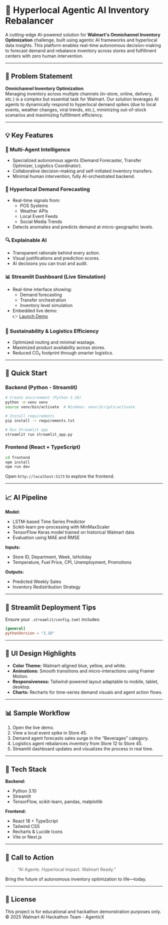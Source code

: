 
# 🧠 Hyperlocal Agentic AI Inventory Rebalancer

A cutting-edge AI-powered solution for **Walmart's Omnichannel Inventory Optimization** challenge, built using agentic AI frameworks and hyperlocal data insights. This platform enables real-time autonomous decision-making to forecast demand and rebalance inventory across stores and fulfillment centers with zero human intervention.

---

## 🎯 Problem Statement

**Omnichannel Inventory Optimization**  
Managing inventory across multiple channels (in-store, online, delivery, etc.) is a complex but essential task for Walmart. Our solution leverages AI agents to dynamically respond to hyperlocal demand spikes (due to local events, weather changes, viral trends, etc.), minimizing out-of-stock scenarios and maximizing fulfillment efficiency.

---

## 💡 Key Features

### 🧠 Multi-Agent Intelligence
- Specialized autonomous agents (Demand Forecaster, Transfer Optimizer, Logistics Coordinator).
- Collaborative decision-making and self-initiated inventory transfers.
- Minimal human intervention, fully AI-orchestrated backend.

### 📍 Hyperlocal Demand Forecasting
- Real-time signals from:
  - POS Systems
  - Weather APIs
  - Local Event Feeds
  - Social Media Trends
- Detects anomalies and predicts demand at micro-geographic levels.

### 🔍 Explainable AI
- Transparent rationale behind every action.
- Visual justifications and prediction scores.
- AI decisions you can trust and audit.

### 📊 Streamlit Dashboard (Live Simulation)
- Real-time interface showing:
  - Demand forecasting
  - Transfer orchestration
  - Inventory level simulation
- Embedded live demo:  
  👉 [Launch Demo](https://walmartbackend-gtm7uheag29dxcvyg6j3gp-v2.streamlit.app/)

### 🌱 Sustainability & Logistics Efficiency
- Optimized routing and minimal wastage.
- Maximized product availability across stores.
- Reduced CO₂ footprint through smarter logistics.

---

## 🚀 Quick Start

### Backend (Python - Streamlit)

```bash
# Create environment (Python 3.10)
python -m venv venv
source venv/bin/activate  # Windows: venv\Scripts\activate

# Install requirements
pip install -r requirements.txt

# Run Streamlit app
streamlit run streamlit_app.py
````

### Frontend (React + TypeScript)

```bash
cd frontend
npm install
npm run dev
```

Open `http://localhost:5173` to explore the frontend.

---


## 📈 AI Pipeline

**Model:**

* LSTM-based Time Series Predictor
* Scikit-learn pre-processing with MinMaxScaler
* TensorFlow Keras model trained on historical Walmart data
* Evaluation using MAE and RMSE

**Inputs:**

* Store ID, Department, Week, IsHoliday
* Temperature, Fuel Price, CPI, Unemployment, Promotions

**Outputs:**

* Predicted Weekly Sales
* Inventory Redistribution Strategy

---

## 🔐 Streamlit Deployment Tips

Ensure your `.streamlit/config.toml` includes:

```toml
[general]
pythonVersion = "3.10"
```

---

## 🎨 UI Design Highlights

* **Color Theme:** Walmart-aligned blue, yellow, and white.
* **Animations:** Smooth transitions and micro-interactions using Framer Motion.
* **Responsiveness:** Tailwind-powered layout adaptable to mobile, tablet, desktop.
* **Charts:** Recharts for time-series demand visuals and agent action flows.

---

## 📊 Sample Workflow

1. Open the live demo.
2. View a local event spike in Store 45.
3. Demand agent forecasts sales surge in the “Beverages” category.
4. Logistics agent rebalances inventory from Store 12 to Store 45.
5. Streamlit dashboard updates and visualizes the process in real time.

---

## 🔧 Tech Stack

**Backend:**

* Python 3.10
* Streamlit
* TensorFlow, scikit-learn, pandas, matplotlib

**Frontend:**

* React 18 + TypeScript
* Tailwind CSS
* Recharts & Lucide Icons
* Vite or Next.js

---

## 📢 Call to Action

> “AI Agents. Hyperlocal Impact. Walmart Ready.”

Bring the future of autonomous inventory optimization to life—today.

---

## 📝 License

This project is for educational and hackathon demonstration purposes only.
© 2025 Walmart AI Hackathon Team - AgenticX

```



